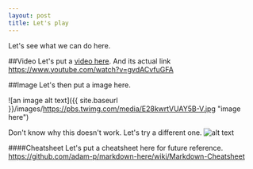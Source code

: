 ```yaml
---
layout: post
title: Let's play
---
```

Let's see what we can do here.

##Video
Let's put a [video here](https://www.youtube.com/watch?v=gvdACvfuGFA). And its actual link <https://www.youtube.com/watch?v=gvdACvfuGFA>

##Image
Let's then put a image here.

![an image alt text]({{ site.baseurl }}/images/https://pbs.twimg.com/media/E28kwrtVUAY5B-V.jpg "image here")

Don't know why this doesn't work. Let's try a different one.
![alt text](https://pbs.twimg.com/media/E28kwrtVUAY5B-V.jpg "Minwon here")

####Cheatsheet
Let's put a cheatsheet here for future reference. <https://github.com/adam-p/markdown-here/wiki/Markdown-Cheatsheet>
